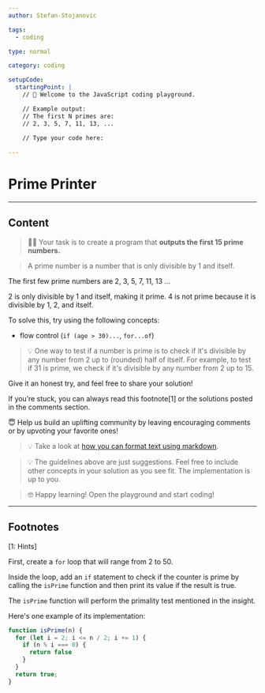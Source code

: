 ```yaml
---
author: Stefan-Stojanovic

tags:
  - coding

type: normal

category: coding

setupCode:
  startingPoint: |
    // 👋 Welcome to the JavaScript coding playground.

    // Example output:
    // The first N primes are:
    // 2, 3, 5, 7, 11, 13, ...

    // Type your code here:
    
---
```


# Prime Printer

---

## Content

> 👩‍💻 Your task is to create a program that **outputs the first 15 prime numbers.**

> A prime number is a number that is only divisible by 1 and itself.

The first few prime numbers are 2, 3, 5, 7, 11, 13 ...

2 is only divisible by 1 and itself, making it prime. 4 is not prime because it is divisible by 1, 2, and itself.

To solve this, try using the following concepts:
- flow control (`if (age > 30)...`, `for...of`)

> 💡 One way to test if a number is prime is to check if it's divisible by any number from 2 up to (rounded) half of itself. For example, to test if 31 is prime, we check if it's divisible by any number from 2 up to 15.

Give it an honest try, and feel free to share your solution!

If you’re stuck, you can always read this footnote[1] or the solutions posted in the comments section.

😇 Help us build an uplifting community by leaving encouraging comments or by upvoting your favorite ones!

> 💡 Take a look at [how you can format text using markdown](https://www.enki.com/glossary/general/markdown-formatting).

> 💡 The guidelines above are just suggestions. Feel free to include other concepts in your solution as you see fit. The implementation is up to you.

> 🤓 Happy learning! Open the playground and start coding!


---

## Footnotes

[1: Hints]

First, create a `for` loop that will range from 2 to 50. 

Inside the loop, add an `if` statement to check if the counter is prime by calling the `isPrime` function and then print its value if the result is true.

The `isPrime` function will perform the primality test mentioned in the insight.

Here's one example of its implementation:

```javascript
function isPrime(n) {
  for (let i = 2; i <= n / 2; i += 1) {
    if (n % i === 0) {
      return false
    }
  }
  return true;
}
```
